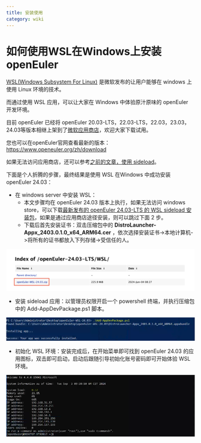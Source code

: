 ```yaml
---
title: 安装使用
category: wiki
---
```


# 如何使用WSL在Windows上安装openEuler

[WSL(Windows Subsystem For Linux)](https://learn.microsoft.com/en-us/windows/wsl/about) 是微软发布的让用户能够在 windows 上使用 Linux 环境的技术。

而通过使用 WSL 应用，可以让大家在 Windows 中体验原汁原味的 openEuler 开发环境。

目前 openEuler 已经将 openEuler 20.03-LTS，22.03-LTS，22.03，23.03，24.03等版本相继上架到了[微软应用商店](https://apps.microsoft.com/search?query=openeuler&hl=en-us&gl=US)，欢迎大家下载试用。

您也可以在openEuler官网查看最新的版本：<https://www.openeuler.org/zh/download>

如果无法访问应用商店，还可以参考[之前的文章，使用 sideload](https://mp.weixin.qq.com/s?__biz=MzkyMjYzNjU0Ng==&mid=2247507510&idx=2&sn=a1b4af27d9773605217745fd05ddb61c&source=41#wechat_redirect)。


下面是个人折腾的步骤，最终结果是使用 WSL 在Windows 中成功安装 openEuler 24.03：

- 在 windows server 中安装 WSL：
  - 本文步骤均在 openEuler 24.03 版本上执行，如果无法访问 windows store，可以下载[最新发布的 openEuler 24.03-LTS 的 WSL sideload 安装包](https://repo.openeuler.org/openEuler-24.03-LTS/WSL/openEuler-WSL-24.03.zip)，如果是通过应用商店途径安装，则可以跳过下面 2 步。
  - 下载后首先安装证书：双击压缩包中的 **DistroLauncher-Appx_2403.0.1.0_x64_ARM64.cer** ，依次选择安装证书->本地计算机->将所有的证书都放入下列存储->受信任的人。

![输入图片说明](./images/wsl_9.22.58.png)

- 安装 sideload 应用：以管理员权限开启一个 powershell 终端，并执行压缩包中的 Add-AppDevPackage.ps1 脚本。

![输入图片说明](./images/wsl_11.17.27.png)

- 初始化 WSL 环境：安装完成后，在开始菜单即可找到 openEuler 24.03 的应用图标，双击即可启动，启动后跟随引导初始化账号密码即可开始体验 WSL 环境。

![输入图片说明](./images/wsl_9.31.20.png)

